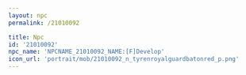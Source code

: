 ```yaml
---
layout: npc
permalink: /21010092

title: Npc
id: '21010092'
npc_name: 'NPCNAME_21010092_NAME:[F]Develop'
icon_url: 'portrait/mob/21010092_n_tyrenroyalguardbatonred_p.png'
---
```

